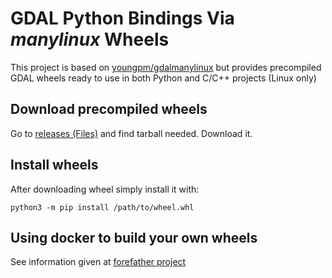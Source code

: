 # GDAL Python Bindings Via *manylinux* Wheels

This project is based on [youngpm/gdalmanylinux](https://github.com/youngpm/gdalmanylinux) but provides precompiled GDAL wheels ready to use in both Python and C/C++ projects (Linux only)

## Download precompiled wheels
Go to [releases (Files)](https://sourceforge.net/projects/gdal-wheels-for-linux/files/) and find tarball needed. Download it.

## Install wheels
After downloading wheel simply install it with:

`python3 -m pip install /path/to/wheel.whl`

## Using docker to build your own wheels
See information given at [forefather project](https://github.com/youngpm/gdalmanylinux)